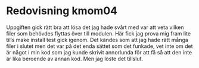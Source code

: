 ---
---
Redovisning kmom04
=========================

Uppgiften gick rätt bra att lösa det jag hade svårt med var att veta vilken filer som  behövdes flyttas över till modulen. Här fick jag prova mig fram lite tills make install test gick igenom. Det kändes som att jag hade rätt många filer i slutet men det var på det enda sättet som det funkade, vet inte om det är något i min kod som jag kunde skrivit annorlunda för att få så att den inte är lika beroende av annan kod. Men jag löste det tillslut.
